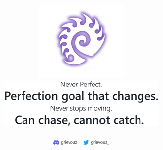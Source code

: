 <p align="center" style="line-height:1.8rem">
    <img src="https://raw.githubusercontent.com/grievouz/grievouz/main/img/zerg-icon.png">
    <br>
    <picture>
        <source media="(prefers-color-scheme: dark)" srcset="https://raw.githubusercontent.com/grievouz/grievouz/main/img/quote-dark.svg">
        <source media="(prefers-color-scheme: light)" srcset="https://raw.githubusercontent.com/grievouz/grievouz/main/img/quote-light.svg">
        <img src="https://raw.githubusercontent.com/grievouz/grievouz/main/img/quote-light.svg">
    </picture>
</p>
<div align="center">
    <br>
    <a href="https://discordapp.com/users/240530818475229184" target="_blank" style="text-decoration:none">
        <picture>
            <source media="(prefers-color-scheme: dark)" srcset="https://raw.githubusercontent.com/grievouz/grievouz/main/img/discord-dark.svg">
            <source media="(prefers-color-scheme: light)" srcset="https://raw.githubusercontent.com/grievouz/grievouz/main/img/discord-light.svg">
            <img height="20px" src="https://raw.githubusercontent.com/grievouz/grievouz/main/img/discord-light.svg">
        </picture>
    </a>
    &nbsp;&nbsp;&nbsp;
    <a href="https://twitter.com/grievouz_" target="_blank" style="text-decoration:none">
        <picture>
            <source media="(prefers-color-scheme: dark)" srcset="https://raw.githubusercontent.com/grievouz/grievouz/main/img/twitter-dark.svg">
            <source media="(prefers-color-scheme: light)" srcset="https://raw.githubusercontent.com/grievouz/grievouz/main/img/twitter-light.svg">
            <img height="20px" src="https://raw.githubusercontent.com/grievouz/grievouz/main/img/twitter-light.svg">
        </picture>
    </a>
</div>
